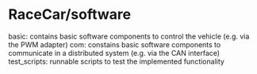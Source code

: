 # RaceCar/software
basic: contains basic software components to control the vehicle (e.g. via the PWM adapter)
com: constains basic software components to communicate in a distributed system (e.g. via the CAN interface)
test_scripts: runnable scripts to test the implemented functionality
